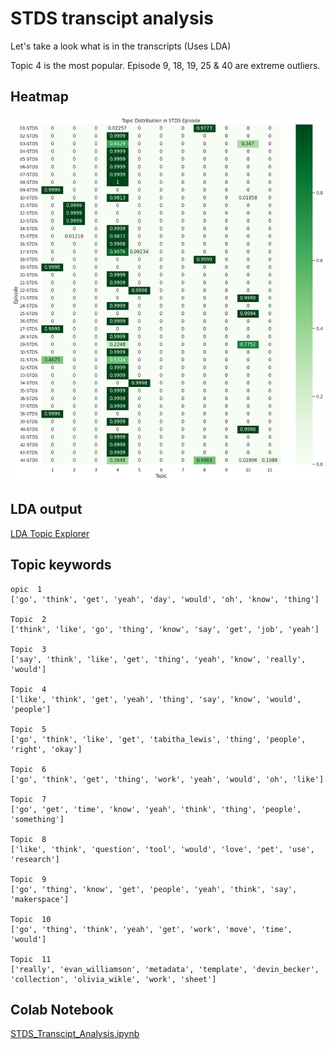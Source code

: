 # STDS transcipt analysis
Let's take a look what is in the transcripts (Uses LDA)

Topic 4 is the most popular. Episode 9, 18, 19, 25 & 40 are extreme outliers.

## Heatmap
![heatmap](heatmap.png)

## LDA output
[LDA Topic Explorer](STDS_topics.html)


## Topic keywords
```
opic  1
['go', 'think', 'get', 'yeah', 'day', 'would', 'oh', 'know', 'thing'] 

Topic  2
['think', 'like', 'go', 'thing', 'know', 'say', 'get', 'job', 'yeah'] 

Topic  3
['say', 'think', 'like', 'get', 'thing', 'yeah', 'know', 'really', 'would'] 

Topic  4
['like', 'think', 'get', 'yeah', 'thing', 'say', 'know', 'would', 'people'] 

Topic  5
['go', 'think', 'like', 'get', 'tabitha_lewis', 'thing', 'people', 'right', 'okay'] 

Topic  6
['go', 'think', 'get', 'thing', 'work', 'yeah', 'would', 'oh', 'like'] 

Topic  7
['go', 'get', 'time', 'know', 'yeah', 'think', 'thing', 'people', 'something'] 

Topic  8
['like', 'think', 'question', 'tool', 'would', 'love', 'pet', 'use', 'research'] 

Topic  9
['go', 'thing', 'know', 'get', 'people', 'yeah', 'think', 'say', 'makerspace'] 

Topic  10
['go', 'thing', 'think', 'yeah', 'get', 'work', 'move', 'time', 'would'] 

Topic  11
['really', 'evan_williamson', 'metadata', 'template', 'devin_becker', 'collection', 'olivia_wikle', 'work', 'sheet'] 
```

## Colab Notebook

[STDS_Transcipt_Analysis.ipynb](STDS_Transcipt_Analysis.ipynb)